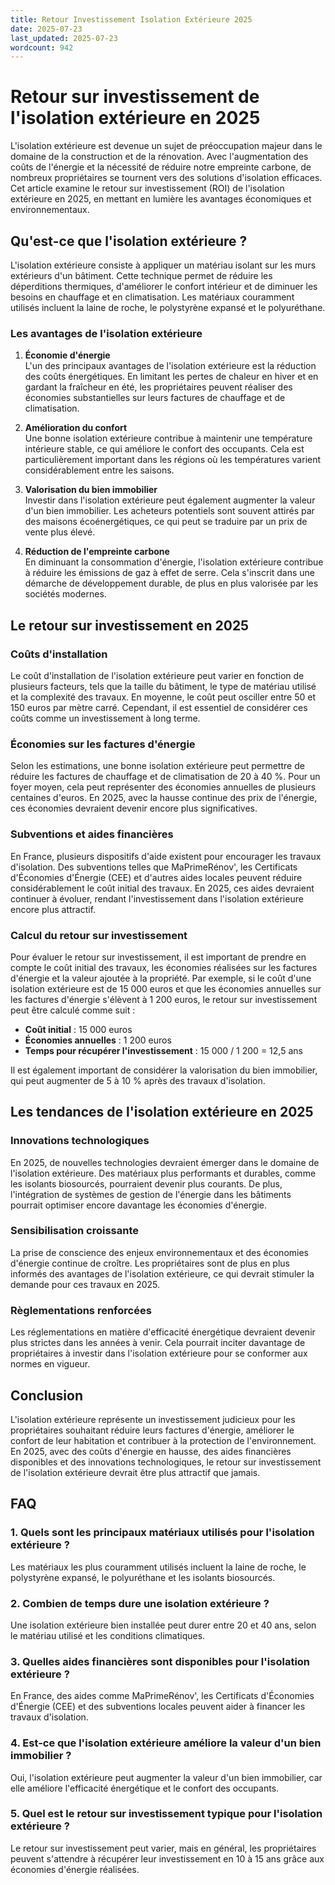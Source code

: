 ```yaml
---
title: Retour Investissement Isolation Extérieure 2025
date: 2025-07-23
last_updated: 2025-07-23
wordcount: 942
---
```


# Retour sur investissement de l'isolation extérieure en 2025

L'isolation extérieure est devenue un sujet de préoccupation majeur dans le domaine de la construction et de la rénovation. Avec l'augmentation des coûts de l'énergie et la nécessité de réduire notre empreinte carbone, de nombreux propriétaires se tournent vers des solutions d'isolation efficaces. Cet article examine le retour sur investissement (ROI) de l'isolation extérieure en 2025, en mettant en lumière les avantages économiques et environnementaux.

## Qu'est-ce que l'isolation extérieure ?

L'isolation extérieure consiste à appliquer un matériau isolant sur les murs extérieurs d'un bâtiment. Cette technique permet de réduire les déperditions thermiques, d'améliorer le confort intérieur et de diminuer les besoins en chauffage et en climatisation. Les matériaux couramment utilisés incluent la laine de roche, le polystyrène expansé et le polyuréthane.

### Les avantages de l'isolation extérieure

1. **Économie d'énergie**  
   L'un des principaux avantages de l'isolation extérieure est la réduction des coûts énergétiques. En limitant les pertes de chaleur en hiver et en gardant la fraîcheur en été, les propriétaires peuvent réaliser des économies substantielles sur leurs factures de chauffage et de climatisation.

2. **Amélioration du confort**  
   Une bonne isolation extérieure contribue à maintenir une température intérieure stable, ce qui améliore le confort des occupants. Cela est particulièrement important dans les régions où les températures varient considérablement entre les saisons.

3. **Valorisation du bien immobilier**  
   Investir dans l'isolation extérieure peut également augmenter la valeur d'un bien immobilier. Les acheteurs potentiels sont souvent attirés par des maisons écoénergétiques, ce qui peut se traduire par un prix de vente plus élevé.

4. **Réduction de l'empreinte carbone**  
   En diminuant la consommation d'énergie, l'isolation extérieure contribue à réduire les émissions de gaz à effet de serre. Cela s'inscrit dans une démarche de développement durable, de plus en plus valorisée par les sociétés modernes.

## Le retour sur investissement en 2025

### Coûts d'installation

Le coût d'installation de l'isolation extérieure peut varier en fonction de plusieurs facteurs, tels que la taille du bâtiment, le type de matériau utilisé et la complexité des travaux. En moyenne, le coût peut osciller entre 50 et 150 euros par mètre carré. Cependant, il est essentiel de considérer ces coûts comme un investissement à long terme.

### Économies sur les factures d'énergie

Selon les estimations, une bonne isolation extérieure peut permettre de réduire les factures de chauffage et de climatisation de 20 à 40 %. Pour un foyer moyen, cela peut représenter des économies annuelles de plusieurs centaines d'euros. En 2025, avec la hausse continue des prix de l'énergie, ces économies devraient devenir encore plus significatives.

### Subventions et aides financières

En France, plusieurs dispositifs d'aide existent pour encourager les travaux d'isolation. Des subventions telles que MaPrimeRénov', les Certificats d'Économies d'Énergie (CEE) et d'autres aides locales peuvent réduire considérablement le coût initial des travaux. En 2025, ces aides devraient continuer à évoluer, rendant l'investissement dans l'isolation extérieure encore plus attractif.

### Calcul du retour sur investissement

Pour évaluer le retour sur investissement, il est important de prendre en compte le coût initial des travaux, les économies réalisées sur les factures d'énergie et la valeur ajoutée à la propriété. Par exemple, si le coût d'une isolation extérieure est de 15 000 euros et que les économies annuelles sur les factures d'énergie s'élèvent à 1 200 euros, le retour sur investissement peut être calculé comme suit :

- **Coût initial** : 15 000 euros
- **Économies annuelles** : 1 200 euros
- **Temps pour récupérer l'investissement** : 15 000 / 1 200 = 12,5 ans

Il est également important de considérer la valorisation du bien immobilier, qui peut augmenter de 5 à 10 % après des travaux d'isolation.

## Les tendances de l'isolation extérieure en 2025

### Innovations technologiques

En 2025, de nouvelles technologies devraient émerger dans le domaine de l'isolation extérieure. Des matériaux plus performants et durables, comme les isolants biosourcés, pourraient devenir plus courants. De plus, l'intégration de systèmes de gestion de l'énergie dans les bâtiments pourrait optimiser encore davantage les économies d'énergie.

### Sensibilisation croissante

La prise de conscience des enjeux environnementaux et des économies d'énergie continue de croître. Les propriétaires sont de plus en plus informés des avantages de l'isolation extérieure, ce qui devrait stimuler la demande pour ces travaux en 2025.

### Règlementations renforcées

Les réglementations en matière d'efficacité énergétique devraient devenir plus strictes dans les années à venir. Cela pourrait inciter davantage de propriétaires à investir dans l'isolation extérieure pour se conformer aux normes en vigueur.

## Conclusion

L'isolation extérieure représente un investissement judicieux pour les propriétaires souhaitant réduire leurs factures d'énergie, améliorer le confort de leur habitation et contribuer à la protection de l'environnement. En 2025, avec des coûts d'énergie en hausse, des aides financières disponibles et des innovations technologiques, le retour sur investissement de l'isolation extérieure devrait être plus attractif que jamais.

## FAQ

### 1. Quels sont les principaux matériaux utilisés pour l'isolation extérieure ?
Les matériaux les plus couramment utilisés incluent la laine de roche, le polystyrène expansé, le polyuréthane et les isolants biosourcés.

### 2. Combien de temps dure une isolation extérieure ?
Une isolation extérieure bien installée peut durer entre 20 et 40 ans, selon le matériau utilisé et les conditions climatiques.

### 3. Quelles aides financières sont disponibles pour l'isolation extérieure ?
En France, des aides comme MaPrimeRénov', les Certificats d'Économies d'Énergie (CEE) et des subventions locales peuvent aider à financer les travaux d'isolation.

### 4. Est-ce que l'isolation extérieure améliore la valeur d'un bien immobilier ?
Oui, l'isolation extérieure peut augmenter la valeur d'un bien immobilier, car elle améliore l'efficacité énergétique et le confort des occupants.

### 5. Quel est le retour sur investissement typique pour l'isolation extérieure ?
Le retour sur investissement peut varier, mais en général, les propriétaires peuvent s'attendre à récupérer leur investissement en 10 à 15 ans grâce aux économies d'énergie réalisées.